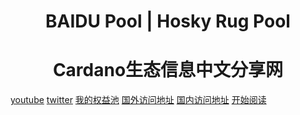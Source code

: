 <h1 align="center">BAIDU Pool | Hosky Rug Pool</h1>
<h1 align="center">Cardano生态信息中文分享网</h1>

[youtube](https://www.youtube.com/channel/UCAfHoyK5b8RoQt9ipN0j4YA)
[twitter](https://twitter.com/zjavax)
[我的权益池](docs/我的权益池)
[国外访问地址](https://zjavax.github.io/cardano_doc/#/)
[国内访问地址](https://zjavax.gitee.io/cardano_doc/#/)
[开始阅读](#时间轴)

